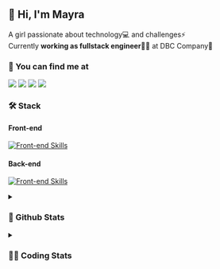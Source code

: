 ## 👋 Hi, I'm Mayra

A girl passionate about technology💻 and challenges⚡  
Currently **working as fullstack engineer**👩‍💻 at DBC Company🚀   

### 💬 You can find me at

<a href="https://mayra.dev" target="_blank" rel="noopener"><img src="https://img.shields.io/badge/-mayra.dev-005FED?style=flat&logo=Google-chrome&logoColor=white"/></a>
<a href="https://linkedin.com/in/mayraamaral" target="_blank" rel="noopener"><img src="https://img.shields.io/badge/-/mayraamaral-0077B5?style=flat&logo=Linkedin&logoColor=white"/></a>
<a href="mailto:mayra@mayra.dev" target="_blank" rel="noopener"><img src="https://img.shields.io/badge/-mayra@mayra.dev-D14836?style=flat&logo=Gmail&logoColor=white"/></a>
<a href="" target="_blank" rel="noopener"><img src="https://img.shields.io/badge/-mayraamaral-7289DA?style=flat&logo=Discord&logoColor=white"/></a>

### 🛠️ Stack
#### Front-end

[![Front-end Skills](https://skillicons.dev/icons?i=react,next,redux,styledcomponents,html,css,sass,js,ts,figma)](https://skillicons.dev)
#### Back-end

[![Front-end Skills](https://skillicons.dev/icons?i=java,spring,postgres,git,linux,bash,nodejs,docker,jenkins)](https://skillicons.dev)


<details>
    <summary><h3>📌 Github Stats</h3></summary>
    <div align="center">
        <table>
      <td><img height="160em" src="https://github-readme-stats.vercel.app/api?username=mayraamaral&show_icons=true&theme=algolia&hide_border=true&hide=stars&count_private=true" alt="Readme stats"></td>
      <td><img height="160em" src="https://github-readme-stats.vercel.app/api/top-langs/?username=mayraamaral&&layout=compact&&theme=algolia&hide_border=true&langs_count=6" alt="Language stats"></td>
       </table>
  </div> 
    

  <p align="center">
    <img src="https://github-readme-streak-stats.herokuapp.com?user=mayraamaral&theme=dark&hide_border=true&date_format=j%20M%5B%20Y%5D&locale=pt-br&background=050F2C&ring=0195DD&fire=23AA7D&currStreakLabel=23AA7D" alt="Streak stats">
  </p> 
</details>

<details>
  <summary><h3>👩‍💻 Coding Stats</h3></summary>
  
  <!--START_SECTION:waka-->
![Code Time](http://img.shields.io/badge/Code%20Time-177%20hrs%201%20min-blue)

**🐱 My GitHub Data** 

> 📦 579.0 kB Used in GitHub's Storage 
 > 
> 🏆 0 Contributions in the Year 2024
 > 
> 🚫 Not Opted to Hire
 > 
> 📜 51 Public Repositories 
 > 
> 🔑 25 Private Repositories 
 > 
**I'm an Early 🐤** 

```text
🌞 Morning                315 commits         ███░░░░░░░░░░░░░░░░░░░░░░   12.77 % 
🌆 Daytime                1270 commits        █████████████░░░░░░░░░░░░   51.48 % 
🌃 Evening                745 commits         ████████░░░░░░░░░░░░░░░░░   30.20 % 
🌙 Night                  137 commits         █░░░░░░░░░░░░░░░░░░░░░░░░   05.55 % 
```
📅 **I'm Most Productive on Monday** 

```text
Monday                   469 commits         █████░░░░░░░░░░░░░░░░░░░░   19.01 % 
Tuesday                  437 commits         ████░░░░░░░░░░░░░░░░░░░░░   17.71 % 
Wednesday                320 commits         ███░░░░░░░░░░░░░░░░░░░░░░   12.97 % 
Thursday                 426 commits         ████░░░░░░░░░░░░░░░░░░░░░   17.27 % 
Friday                   404 commits         ████░░░░░░░░░░░░░░░░░░░░░   16.38 % 
Saturday                 132 commits         █░░░░░░░░░░░░░░░░░░░░░░░░   05.35 % 
Sunday                   279 commits         ███░░░░░░░░░░░░░░░░░░░░░░   11.31 % 
```


📊 **This Week I Spent My Time On** 

```text
🕑︎ Time Zone: America/Sao_Paulo

💬 Programming Languages: 
Java                     7 hrs 30 mins       █████████████████████████   98.37 % 
Other                    6 mins              ░░░░░░░░░░░░░░░░░░░░░░░░░   01.35 % 
GitIgnore file           1 min               ░░░░░░░░░░░░░░░░░░░░░░░░░   00.28 % 

🔥 Editors: 
IntelliJ                 6 hrs 2 mins        ████████████████████░░░░░   79.27 % 
VS Code                  1 hr 34 mins        █████░░░░░░░░░░░░░░░░░░░░   20.73 % 

💻 Operating System: 
Linux                    7 hrs 37 mins       █████████████████████████   100.00 % 
```

**I Mostly Code in Java** 

```text
Java                     129 repos           ███████░░░░░░░░░░░░░░░░░░   29.25 % 
HTML                     94 repos            █████░░░░░░░░░░░░░░░░░░░░   21.32 % 
PLSQL                    1 repo              ░░░░░░░░░░░░░░░░░░░░░░░░░   00.23 % 
C#                       1 repo              ░░░░░░░░░░░░░░░░░░░░░░░░░   00.23 % 
PHP                      1 repo              ░░░░░░░░░░░░░░░░░░░░░░░░░   00.23 % 
```




 Last Updated on 02/01/2024 18:45:55 UTC
<!--END_SECTION:waka-->

</details>
